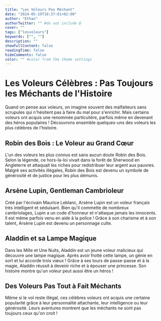 ```yaml
---
title: "Les Voleurs Pas Méchant"
date: "2024-05-19T18:37:01+02:00"
author: "Ethan"
authorTwitter: "" #do not include @
cover: ""
tags: ["lesvoleurs"]
keywords: ["", ""]
description: ""
showFullContent: false
readingTime: false
hideComments: false
color: "" #color from the theme settings
---
```


# Les Voleurs Célèbres : Pas Toujours les Méchants de l'Histoire

Quand on pense aux voleurs, on imagine souvent des malfaiteurs sans scrupules qui n'hésitent pas à faire du mal pour s'enrichir.
Mais certains voleurs ont acquis une renommée particulière, parfois même en devenant des héros populaires !
Découvrons ensemble quelques-uns des voleurs les plus célèbres de l'histoire.

## Robin des Bois : Le Voleur au Grand Cœur

L'un des voleurs les plus connus est sans aucun doute Robin des Bois.
Selon la légende, ce hors-la-loi vivait dans la forêt de Sherwood en Angleterre et attaquait les riches pour redistribuer leur argent aux pauvres.
Malgré ses activités illégales, Robin des Bois est devenu un symbole de générosité et de justice pour les plus démunis.

## Arsène Lupin, Gentleman Cambrioleur 

Créé par l'écrivain Maurice Leblanc, Arsène Lupin est un voleur français très intelligent et séduisant.
Bien qu'il commette de nombreux cambriolages, Lupin a un code d'honneur et n'attaque jamais les innocents.
Il est même parfois venu en aide à la police !
Grâce à son charisme et à son talent, Arsène Lupin est devenu un personnage culte.

## Aladdin et sa Lampe Magique

Dans les Mille et Une Nuits, Aladdin est un jeune voleur malicieux qui découvre une lampe magique.
Après avoir frotté cette lampe, un génie en sort et lui accorde trois vœux !
Grâce à ses tours de passe-passe et à la magie, Aladdin réussit à devenir riche et à épouser une princesse.
Son histoire montre qu'un voleur peut aussi être un héros !

## Des Voleurs Pas Tout à Fait Méchants

Même si le vol reste illégal, ces célèbres voleurs ont acquis une certaine popularité grâce à leur personnalité attachante, leur intelligence ou leur générosité.
Leurs aventures montrent que les méchants ne sont pas toujours ceux qu'on croit !
